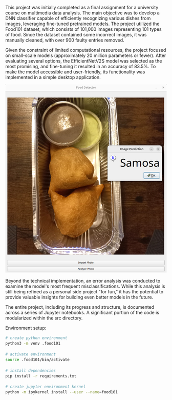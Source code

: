 This project was initially completed as a final assignment for a university course on multimedia data analysis. The main objective was to develop a DNN classifier capable of efficiently recognizing various dishes from images, leveraging fine-tuned pretrained models. The project utilized the Food101 dataset, which consists of 101,000 images representing 101 types of food. Since the dataset contained some incorrect images, it was manually cleaned, with over 900 faulty entries removed.

Given the constraint of limited computational resources, the project focused on small-scale models (approximately 20 million parameters or fewer). After evaluating several options, the EfficientNetV2S model was selected as the most promising, and fine-tuning it resulted in an accuracy of 83.5%. To make the model accessible and user-friendly, its functionality was implemented in a simple desktop application.

![app_example](Food101/images/app_example.png)

Beyond the technical implementation, an error analysis was conducted to examine the model's most frequent misclassifications. While this analysis is still being refined as a personal side project "for fun," it has the potential to provide valuable insights for building even better models in the future.

The entire project, including its progress and structure, is documented across a series of Jupyter notebooks. A significant portion of the code is modularized within the src directory.

Environment setup:
```bash
# create python environment
python3 -m venv .food101

# activate environment
source .food101/bin/activate

# install dependencies
pip install -r requirements.txt

# create jupyter environment kernel
python -m ipykernel install --user --name=food101
```